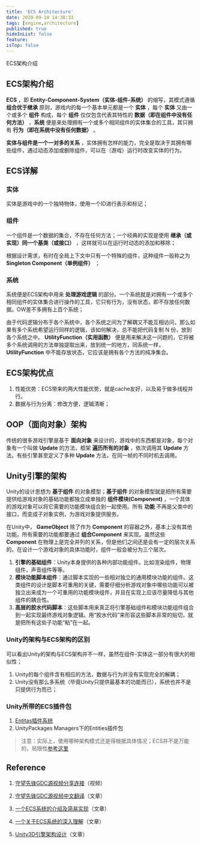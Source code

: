 ```yaml
---
title: 'ECS Architecture'
date: 2020-09-10 14:38:33
tags: [engine,architecture]
published: true
hideInList: false
feature: 
isTop: false
---
```


ECS架构介绍

## ECS架构介绍

**ECS** ，即 **Entity-Component-System（实体-组件-系统）** 的缩写，其模式遵循 **组合优于继承** 原则，游戏内的每一个基本单元都是一个 **实体** ，每个 **实体** 又由一个或多个 **组件** 构成，每个 **组件** 仅仅包含代表其特性的 **数据（即在组件中没有任何方法）** ，**系统** 便是来处理拥有一个或多个相同组件的实体集合的工具，其只拥有 **行为（即在系统中没有任何数据）** 。

**实体与组件是一个一对多的关系** ，实体拥有怎样的能力，完全是取决于其拥有哪些组件，通过动态添加或删除组件，可以在（游戏）运行时改变实体的行为。

## ECS详解

### 实体

实体是游戏中的一个独特物体，使用一个ID进行表示和标记；

### 组件

一个组件是一个数据的集合，不存在任何方法；一个经典的实现是使用 **继承（或实现）同一个基类（或接口）** ，这样就可以在运行时动态的添加和移除；

根据设计需求，有时在全局上下文中只有一个特殊的组件，这种组件一般称之为 **Singleton Component（单例组件）** ；

### 系统

系统便是ECS架构中用来 **处理游戏逻辑** 的部分。一个系统就是对拥有一个或多个相同组件的实体集合进行操作的工具，它只有行为，没有状态，即不存放任何数据。OW差不多拥有上百个系统；

由于代码逻辑分布于各个系统中，各个系统之间为了解耦又不能互相访问，那么如果有多个系统希望运行同样的逻辑，该如何解决，总不能把代码复制 N 份，放到各个系统之中。 **UtilityFunction（实用函数）** 便是用来解决这一问题的，它将被多个系统调用的方法单独提取出来，放到统一的地方，同系统一样， **UtilityFunction** 中不能存放状态，它应该是拥有各个方法的纯净集合。

## ECS架构优点

1. 性能优势：ECS带来的两大性能优势，就是cache友好，以及易于做多线程并行。
2. 数据与行为分离：修改方便，逻辑清晰；

## OOP（面向对象）架构

传统的很多游戏引擎是基于 **面向对象** 来设计的，游戏中的东西都是对象，每个对象有一个叫做 **Update** 的方法，框架 **遍历所有的对象** ，依次调用其 **Update** 方法。有些引擎甚至定义了多种 **Update** 方法，在同一帧的不同时机去调用。

## Unity引擎的架构

Unity的设计思想为 **基于组件** 的对象模型；**基于组件** 的对象模型就是把所有需要提供给游戏对象的基础功能都独立成单独的 **组件模块(Component)** ，一个具体的游戏对象可以将它需要的功能模块组合到一起使用。所有 **功能** 不再是父类中的接口，而变成子对象实例，为游戏对象提供服务。

在Unity中， **GameObject** 除了作为 **Component** 的容器之外，基本上没有其他功能。所有需要的功能都要通过 **组合Component** 来实现。虽然这些 **Component** 在物理上是完全并列的关系，但是他们之间还是会有一定的层次关系的。在设计一个游戏对象的具体功能时，组件一般会被分为三个层次。

1. **引擎的基础组件**：Unity本身提供的各种内部功能组件。比如渲染组件，物理组件，声音组件等等。
2. **模块功能脚本组件**：通过脚本实现的一些相对独立的通用模块功能的组件。这类组件的设计是脚本可重用的关键，需要仔细分析游戏对象中哪些功能可以被独立出来成为一个可重用的功能模块组件，并且在实现上应该尽量降低与其他组件的耦合性。
3. **高层的胶水代码脚本**：这些脚本用来真正将引擎基础组件和模块功能组件组合到一起实现最终游戏对象逻辑。用“胶水代码”来形容这些脚本非常的贴切，就是把所有这些子功能“粘”在一起。

### Unity的架构与ECS架构的区别

可以看出Unity的架构与ECS架构并不一样，虽然在组件-实体这一部分有很大的相似性；

1. Unity的每个组件含有相应的方法，数据与行为并没有实现完全的解耦；
2. Unity没有那么多系统（毕竟Unity只提供最基本的功能而已），系统也并不是只提供行为而已；

### Unity所带的ECS插件包

1. [Entitas插件系统](https://github.com/sschmid/Entitas-CSharp)
2. UnityPackages Managers下的Entities插件包

>注意：实际上，使用哪种架构模式还是得根据具体情况；ECS并不是万能的，局限性[参考这里](https://www.zhihu.com/question/286963885/answer/456710929)

## Reference

1. [守望先锋GDC源视频分享连接](https://www.gdcvault.com/play/1024001/-Overwatch-Gameplay-Architecture-and)（视频）

2. [守望先锋GDC源视频中文翻译](https://gameinstitute.qq.com/community/detail/114516)（文章）

3. [一个ECS系统的介绍及简易实现](https://zhuanlan.zhihu.com/p/30538626)（文章）

4. [一个关于ECS系统的深入理解](https://blog.codingnow.com/2017/06/overwatch_ecs.html)（文章）

5. [Unity3D引擎架构设计](https://www.cnblogs.com/zhibolife/p/3620440.html)（文章）
